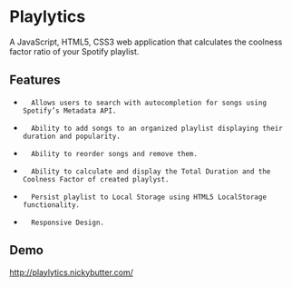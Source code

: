 Playlytics
=======
A JavaScript, HTML5, CSS3 web application that calculates the coolness factor ratio of your Spotify playlist.

Features
--------

*       Allows users to search­ with auto­completion for songs using Spotify’s Metadata API.
*       Ability to add songs to an organized playlist displaying their duration and popularity.
*       Ability to reorder songs and remove them.
*       Ability to calculate and display the Total Duration and the Coolness Factor of created playlyst.
*       Persist playlist to Local Storage using HTML5 LocalStorage functionality.
*       Responsive Design.

Demo
--------
http://playlytics.nickybutter.com/
 
